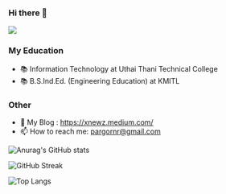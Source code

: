 ### Hi there 👋
![](https://komarev.com/ghpvc/?username=xnewz&color=blueviolet)
### My Education
- 📚 Information Technology at Uthai Thani Technical College
- 📚 B.S.Ind.Ed. (Engineering Education) at KMITL
### Other
- 🌱 My Blog : https://xnewz.medium.com/
- 📫 How to reach me: pargornr@gmail.com

![Anurag's GitHub stats](https://github-readme-stats.vercel.app/api?username=xnewz&show_icons=true&theme=tokyonight)

![GitHub Streak](http://github-readme-streak-stats.herokuapp.com?user=xNewz&theme=tokyonight&date_format=j%20M%5B%20Y%5D)

![Top Langs](https://github-readme-stats.vercel.app/api/top-langs/?username=xnewz&layout=compact&theme=tokyonight)
